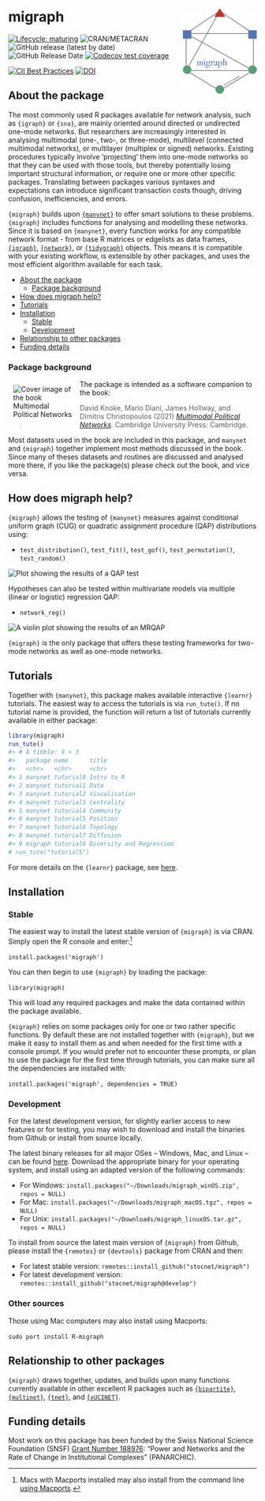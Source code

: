 
<!-- README.md is generated from README.Rmd. Please edit that file -->

# migraph <img src="man/figures/logo.png" alt="migraph logo" align="right" width="150"/>

<!-- badges: start -->

[![Lifecycle:
maturing](https://img.shields.io/badge/lifecycle-maturing-blue.svg)](https://lifecycle.r-lib.org/articles/stages.html#maturing)
![CRAN/METACRAN](https://img.shields.io/cran/v/migraph) ![GitHub release
(latest by
date)](https://img.shields.io/github/v/release/stocnet/migraph) ![GitHub
Release
Date](https://img.shields.io/github/release-date/stocnet/migraph)
[![Codecov test
coverage](https://codecov.io/gh/stocnet/migraph/branch/main/graph/badge.svg)](https://app.codecov.io/gh/stocnet/migraph?branch=main)
<!-- [![CodeFactor](https://www.codefactor.io/repository/github/stocnet/migraph/badge)](https://www.codefactor.io/repository/github/stocnet/migraph) -->
[![CII Best
Practices](https://bestpractices.coreinfrastructure.org/projects/4559/badge)](https://bestpractices.coreinfrastructure.org/projects/4559)
[![DOI](https://zenodo.org/badge/DOI/10.5281/zenodo.7076396.svg)](https://doi.org/10.5281/zenodo.7076396)
<!-- see https://zenodo.org/record/7076396 -->
<!-- ![GitHub All Releases](https://img.shields.io/github/downloads/stocnet/migraph/total) -->
<!-- badges: end -->

## About the package

The most commonly used R packages available for network analysis, such
as `{igraph}` or `{sna}`, are mainly oriented around directed or
undirected one-mode networks. But researchers are increasingly
interested in analysing multimodal (one-, two-, or three-mode),
multilevel (connected multimodal networks), or multilayer (multiplex or
signed) networks. Existing procedures typically involve ‘projecting’
them into one-mode networks so that they can be used with those tools,
but thereby potentially losing important structural information, or
require one or more other specific packages. Translating between
packages various syntaxes and expectations can introduce significant
transaction costs though, driving confusion, inefficiencies, and errors.

`{migraph}` builds upon
[`{manynet}`](https://stocnet.github.io/manynet/) to offer smart
solutions to these problems. `{migraph}` includes functions for
analysing and modelling these networks. Since it is based on
`{manynet}`, every function works for any compatible network format -
from base R matrices or edgelists as data frames,
[`{igraph}`](https://igraph.org/r/), [`{network}`](https://statnet.org),
or [`{tidygraph}`](https://tidygraph.data-imaginist.com/index.html)
objects. This means it is compatible with your existing workflow, is
extensible by other packages, and uses the most efficient algorithm
available for each task.

- [About the package](#about-the-package)
  - [Package background](#package-background)
- [How does migraph help?](#how-does-migraph-help)
- [Tutorials](#tutorials)
- [Installation](#installation)
  - [Stable](#stable)
  - [Development](#development)
- [Relationship to other packages](#relationship-to-other-packages)
- [Funding details](#funding-details)

### Package background

<img style="border:10px solid white;" src="https://jameshollway.com/media/9781108833509pvs01.jpg" align="left" alt="Cover image of the book Multimodal Political Networks" width="125"/>

The package is intended as a software companion to the book:

> David Knoke, Mario Diani, James Hollway, and Dimitris Christopoulos
> (2021) [*Multimodal Political
> Networks*](https://www.cambridge.org/core/books/multimodal-political-networks/43EE8C192A1B0DCD65B4D9B9A7842128).
> Cambridge University Press: Cambridge.

Most datasets used in the book are included in this package, and
`manynet` and `{migraph}` together implement most methods discussed in
the book. Since many of theses datasets and routines are discussed and
analysed more there, if you like the package(s) please check out the
book, and vice versa.

## How does migraph help?

`{migraph}` allows the testing of `{manynet}` measures against
conditional uniform graph (CUG) or quadratic assignment procedure (QAP)
distributions using:

- `test_distribution()`, `test_fit()`, `test_gof()`,
  `test_permutation()`, `test_random()`

<img src="https://www.jameshollway.com/post/migraph/tests-2.png" alt="Plot showing the results of a QAP test"/>

Hypotheses can also be tested within multivariate models via multiple
(linear or logistic) regression QAP:

- `network_reg()`

<img src="https://www.jameshollway.com/post/migraph/regression-1.png" alt="A violin plot showing the results of an MRQAP"/>

`{migraph}` is the only package that offers these testing frameworks for
two-mode networks as well as one-mode networks.

## Tutorials

Together with `{manynet}`, this package makes available interactive
`{learnr}` tutorials. The easiest way to access the tutorials is via
`run_tute()`. If no tutorial name is provided, the function will return
a list of tutorials currently available in either package:

``` r
library(migraph)
run_tute()
#> # A tibble: 9 × 3
#>   package name      title                   
#>   <chr>   <chr>     <chr>                   
#> 1 manynet tutorial0 Intro to R              
#> 2 manynet tutorial1 Data                    
#> 3 manynet tutorial2 Visualisation           
#> 4 manynet tutorial3 Centrality              
#> 5 manynet tutorial4 Community               
#> 6 manynet tutorial5 Position                
#> 7 manynet tutorial6 Topology                
#> 8 manynet tutorial7 Diffusion               
#> 9 migraph tutorial8 Diversity and Regression
# run_tute("tutorial5")
```

For more details on the `{learnr}` package, see
[here](https://rstudio.github.io/learnr/).

## Installation

### Stable

The easiest way to install the latest stable version of `{migraph}` is
via CRAN. Simply open the R console and enter:[^1]

`install.packages('migraph')`

You can then begin to use `{migraph}` by loading the package:

`library(migraph)`

This will load any required packages and make the data contained within
the package available.

`{migraph}` relies on some packages only for one or two rather specific
functions. By default these are not installed together with `{migraph}`,
but we make it easy to install them as and when needed for the first
time with a console prompt. If you would prefer not to encounter these
prompts, or plan to use the package for the first time through
tutorials, you can make sure all the dependencies are installed with:

`install.packages('migraph', dependencies = TRUE)`

### Development

For the latest development version, for slightly earlier access to new
features or for testing, you may wish to download and install the
binaries from Github or install from source locally.

The latest binary releases for all major OSes – Windows, Mac, and Linux
– can be found
[here](https://github.com/stocnet/migraph/releases/latest). Download the
appropriate binary for your operating system, and install using an
adapted version of the following commands:

- For Windows:
  `install.packages("~/Downloads/migraph_winOS.zip", repos = NULL)`
- For Mac:
  `install.packages("~/Downloads/migraph_macOS.tgz", repos = NULL)`
- For Unix:
  `install.packages("~/Downloads/migraph_linuxOS.tar.gz", repos = NULL)`

To install from source the latest main version of `{migraph}` from
Github, please install the `{remotes}` or `{devtools}` package from CRAN
and then:

- For latest stable version:
  `remotes::install_github("stocnet/migraph")`
- For latest development version:
  `remotes::install_github("stocnet/migraph@develop")`

### Other sources

Those using Mac computers may also install using Macports:

`sudo port install R-migraph`

## Relationship to other packages

`{migraph}` draws together, updates, and builds upon many functions
currently available in other excellent R packages such as
[`{bipartite}`](https://github.com/biometry/bipartite),
[`{multinet}`](https://CRAN.R-project.org/package=multinet),
[`{tnet}`](https://toreopsahl.com/tnet/), and
[`{xUCINET}`](https://sites.google.com/view/asnr-2022/xucinet?authuser=0).

## Funding details

Most work on this package has been funded by the Swiss National Science
Foundation (SNSF) [Grant Number
188976](https://data.snf.ch/grants/grant/188976): “Power and Networks
and the Rate of Change in Institutional Complexes” (PANARCHIC).

[^1]: Macs with Macports installed may also install from the command
    line [using Macports](https://ports.macports.org/port/R-migraph/).
